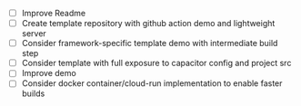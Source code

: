 - [ ] Improve Readme
- [ ] Create template repository with github action demo and lightweight server
- [ ] Consider framework-specific template demo with intermediate build step
- [ ] Consider template with full exposure to capacitor config and project src
- [ ] Improve demo
- [ ] Consider docker container/cloud-run implementation to enable faster builds
